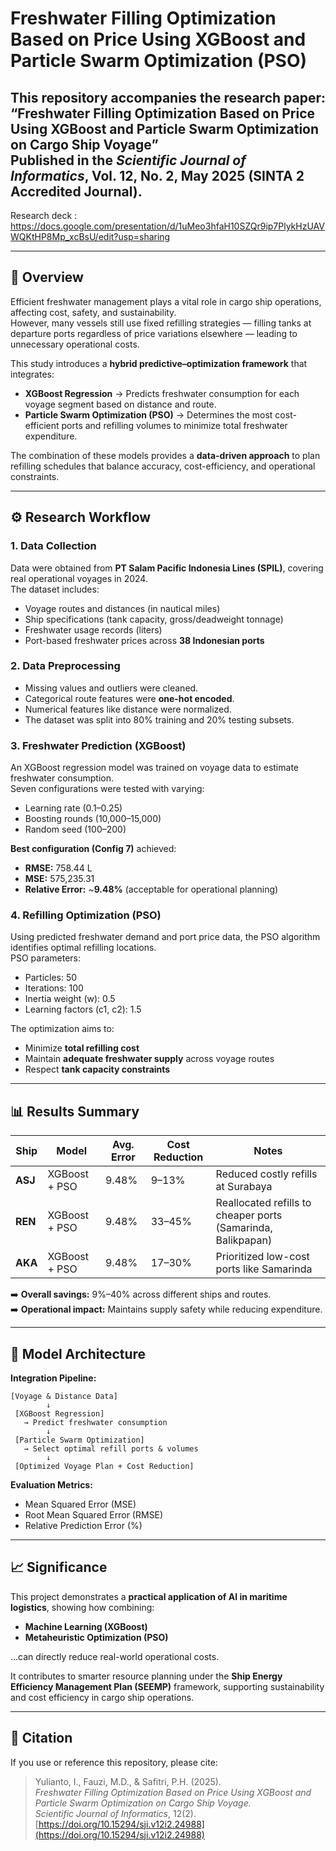 # Freshwater Filling Optimization Based on Price Using XGBoost and Particle Swarm Optimization (PSO)

This repository accompanies the research paper:  
**“Freshwater Filling Optimization Based on Price Using XGBoost and Particle Swarm Optimization on Cargo Ship Voyage”**  
Published in the *Scientific Journal of Informatics*, Vol. 12, No. 2, May 2025 (SINTA 2 Accredited Journal).  
---

Research deck : https://docs.google.com/presentation/d/1uMeo3hfaH10SZQr9ip7PlykHzUAVWQKtHP8Mp_xcBsU/edit?usp=sharing

---

## 🧭 Overview

Efficient freshwater management plays a vital role in cargo ship operations, affecting cost, safety, and sustainability.  
However, many vessels still use fixed refilling strategies — filling tanks at departure ports regardless of price variations elsewhere — leading to unnecessary operational costs.

This study introduces a **hybrid predictive–optimization framework** that integrates:

- **XGBoost Regression** → Predicts freshwater consumption for each voyage segment based on distance and route.  
- **Particle Swarm Optimization (PSO)** → Determines the most cost-efficient ports and refilling volumes to minimize total freshwater expenditure.

The combination of these models provides a **data-driven approach** to plan refilling schedules that balance accuracy, cost-efficiency, and operational constraints.

---

## ⚙️ Research Workflow

### 1. Data Collection  
Data were obtained from **PT Salam Pacific Indonesia Lines (SPIL)**, covering real operational voyages in 2024.  
The dataset includes:
- Voyage routes and distances (in nautical miles)  
- Ship specifications (tank capacity, gross/deadweight tonnage)  
- Freshwater usage records (liters)  
- Port-based freshwater prices across **38 Indonesian ports**

### 2. Data Preprocessing  
- Missing values and outliers were cleaned.  
- Categorical route features were **one-hot encoded**.  
- Numerical features like distance were normalized.  
- The dataset was split into 80% training and 20% testing subsets.

### 3. Freshwater Prediction (XGBoost)  
An XGBoost regression model was trained on voyage data to estimate freshwater consumption.  
Seven configurations were tested with varying:
- Learning rate (0.1–0.25)  
- Boosting rounds (10,000–15,000)  
- Random seed (100–200)  

**Best configuration (Config 7)** achieved:
- **RMSE:** 758.44 L  
- **MSE:** 575,235.31  
- **Relative Error:** ~**9.48%** (acceptable for operational planning)

### 4. Refilling Optimization (PSO)  
Using predicted freshwater demand and port price data, the PSO algorithm identifies optimal refilling locations.  
PSO parameters:  
- Particles: 50  
- Iterations: 100  
- Inertia weight (w): 0.5  
- Learning factors (c1, c2): 1.5  

The optimization aims to:
- Minimize **total refilling cost**  
- Maintain **adequate freshwater supply** across voyage routes  
- Respect **tank capacity constraints**

---

## 📊 Results Summary

| Ship | Model | Avg. Error | Cost Reduction | Notes |
|------|--------|-------------|----------------|--------|
| **ASJ** | XGBoost + PSO | 9.48% | 9–13% | Reduced costly refills at Surabaya |
| **REN** | XGBoost + PSO | 9.48% | 33–45% | Reallocated refills to cheaper ports (Samarinda, Balikpapan) |
| **AKA** | XGBoost + PSO | 9.48% | 17–30% | Prioritized low-cost ports like Samarinda |

➡️ **Overall savings:** 9%–40% across different ships and routes.  
➡️ **Operational impact:** Maintains supply safety while reducing expenditure.

---

## 🧠 Model Architecture

**Integration Pipeline:**
```
[Voyage & Distance Data]
        ↓
 [XGBoost Regression]
   → Predict freshwater consumption
        ↓
 [Particle Swarm Optimization]
   → Select optimal refill ports & volumes
        ↓
 [Optimized Voyage Plan + Cost Reduction]
```

**Evaluation Metrics:**  
- Mean Squared Error (MSE)  
- Root Mean Squared Error (RMSE)  
- Relative Prediction Error (%)  

---

## 📈 Significance

This project demonstrates a **practical application of AI in maritime logistics**, showing how combining:
- **Machine Learning (XGBoost)**  
- **Metaheuristic Optimization (PSO)**  

...can directly reduce real-world operational costs.

It contributes to smarter resource planning under the **Ship Energy Efficiency Management Plan (SEEMP)** framework, supporting sustainability and cost efficiency in cargo ship operations.

---

## 📄 Citation

If you use or reference this repository, please cite:

> Yulianto, I., Fauzi, M.D., & Safitri, P.H. (2025).  
> *Freshwater Filling Optimization Based on Price Using XGBoost and Particle Swarm Optimization on Cargo Ship Voyage.*  
> *Scientific Journal of Informatics*, 12(2).  
> [https://doi.org/10.15294/sji.v12i2.24988](https://doi.org/10.15294/sji.v12i2.24988)

